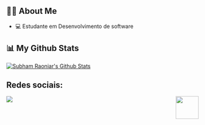 ## 🙋‍♂️ About Me
- 💻 Estudante em Desenvolvimento de software




## 📊 My Github Stats
<a href="https://github.com/developernaimul/github-readme-stats"><img alt="Subham Raoniar's Github Stats" src="https://github-readme-stats.vercel.app/api?username=KawanySoares&show_icons=true&count_private=true&theme=react&hide_border=true&bg_color=0D1117" /></a>
    
  
  ## Redes sociais:
  <p align="left">
  <a href="https://www.linkedin.com/in/kawany-soares/" target="_blank"><img src="https://img.icons8.com/fluent/48/000000/linkedin.png"/></a>
  <img align="right" height="60em" width="60em" src="https://i.pinimg.com/originals/1e/d2/f2/1ed2f24a0444ee7a3f59f6aaa5f9d092.gif"/>
  </p>



 


